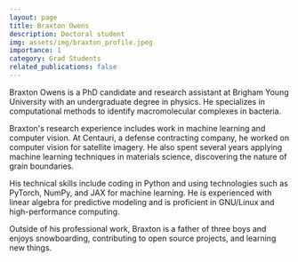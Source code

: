 ```yaml
---
layout: page
title: Braxton Owens
description: Doctoral student
img: assets/img/braxton_profile.jpeg
importance: 1
category: Grad Students
related_publications: false
---
```


Braxton Owens is a PhD candidate and research assistant at Brigham Young University with an undergraduate degree in physics. He specializes in computational methods to identify macromolecular complexes in bacteria. 

Braxton's research experience includes work in machine learning and computer vision. At Centauri, a defense contracting company, he worked on computer vision for satellite imagery. He also spent several years applying machine learning techniques in materials science, discovering the nature of grain boundaries.

His technical skills include coding in Python and using technologies such as PyTorch, NumPy, and JAX for machine learning. He is experienced with linear algebra for predictive modeling and is proficient in GNU/Linux and high-performance computing.

Outside of his professional work, Braxton is a father of three boys and enjoys snowboarding, contributing to open source projects, and learning new things.